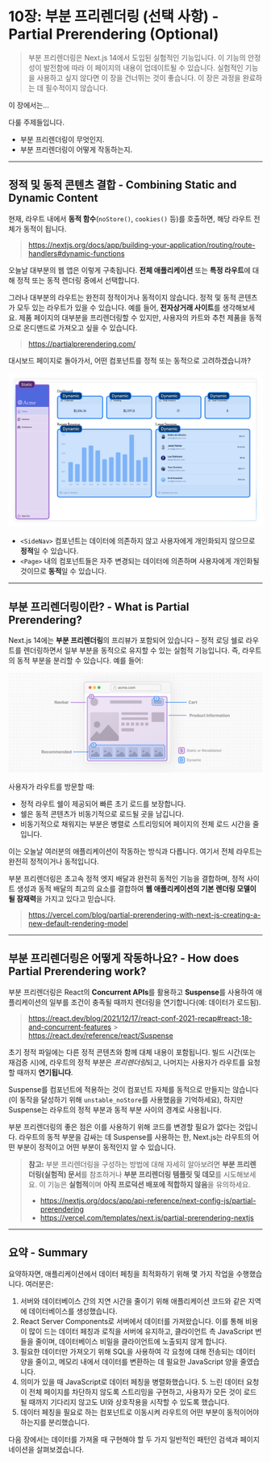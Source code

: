 # 10장: 부분 프리렌더링 (선택 사항) - Partial Prerendering (Optional)

> 부분 프리렌더링은 Next.js 14에서 도입된 실험적인 기능입니다. 이 기능의 안정성이 발전함에 따라 이 페이지의 내용이 업데이트될 수 있습니다. 실험적인 기능을 사용하고 싶지 않다면 이 장을 건너뛰는 것이 좋습니다. 이 장은 과정을 완료하는 데 필수적이지 않습니다.

이 장에서는...

다룰 주제들입니다.

- 부분 프리렌더링이 무엇인지.
- 부분 프리렌더링이 어떻게 작동하는지.

---

## 정적 및 동적 콘텐츠 결합 - Combining Static and Dynamic Content

현재, 라우트 내에서 **동적 함수**(`noStore()`, `cookies()` 등)를 호출하면, 해당 라우트 전체가 동적이 됩니다.

> <https://nextjs.org/docs/app/building-your-application/routing/route-handlers#dynamic-functions>

오늘날 대부분의 웹 앱은 이렇게 구축됩니다. **전체 애플리케이션** 또는 **특정 라우트**에 대해 정적 또는 동적 렌더링 중에서 선택합니다.

그러나 대부분의 라우트는 완전히 정적이거나 동적이지 않습니다. 정적 및 동적 콘텐츠가 모두 있는 라우트가 있을 수 있습니다. 예를 들어, **전자상거래 사이트**를 생각해보세요. 제품 페이지의 대부분을 프리렌더링할 수 있지만, 사용자의 카트와 추천 제품을 동적으로 온디맨드로 가져오고 싶을 수 있습니다.

> <https://partialprerendering.com/>

대시보드 페이지로 돌아가서, 어떤 컴포넌트를 정적 또는 동적으로 고려하겠습니까?

![/assets/Learn_Nextjs/image_url__2Flearn_2Flight_2Fdas_6a757dc8de104448a.png](/assets/Learn_Nextjs/image_url__2Flearn_2Flight_2Fdas_6a757dc8de104448a.png)

- `<SideNav>` 컴포넌트는 데이터에 의존하지 않고 사용자에게 개인화되지 않으므로 **정적**일 수 있습니다.
- `<Page>` 내의 컴포넌트들은 자주 변경되는 데이터에 의존하며 사용자에게 개인화될 것이므로 **동적**일 수 있습니다.

---

## 부분 프리렌더링이란? - What is Partial Prerendering?

Next.js 14에는 **부분 프리렌더링**의 프리뷰가 포함되어 있습니다 – 정적 로딩 쉘로 라우트를 렌더링하면서 일부 부분을 동적으로 유지할 수 있는 실험적 기능입니다. 즉, 라우트의 동적 부분을 분리할 수 있습니다. 예를 들어:

![/assets/Learn_Nextjs/image_url__2Flearn_2Flight_2Fthi_9eec3739d6f74ecbb.png](/assets/Learn_Nextjs/image_url__2Flearn_2Flight_2Fthi_9eec3739d6f74ecbb.png)

사용자가 라우트를 방문할 때:

- 정적 라우트 쉘이 제공되어 빠른 초기 로드를 보장합니다.
- 쉘은 동적 콘텐츠가 비동기적으로 로드될 곳을 남깁니다.
- 비동기적으로 채워지는 부분은 병렬로 스트리밍되어 페이지의 전체 로드 시간을 줄입니다.

이는 오늘날 여러분의 애플리케이션이 작동하는 방식과 다릅니다. 여기서 전체 라우트는 완전히 정적이거나 동적입니다.

부분 프리렌더링은 초고속 정적 엣지 배달과 완전히 동적인 기능을 결합하며, 정적 사이트 생성과 동적 배달의 최고의 요소를 결합하여 **웹 애플리케이션의 기본 렌더링 모델이 될 잠재력**을 가지고 있다고 믿습니다.

> <https://vercel.com/blog/partial-prerendering-with-next-js-creating-a-new-default-rendering-model>

---

## 부분 프리렌더링은 어떻게 작동하나요? - How does Partial Prerendering work?

부분 프리렌더링은 React의 **Concurrent APIs**를 활용하고 **Suspense**를 사용하여 애플리케이션의 일부를 조건이 충족될 때까지 렌더링을 연기합니다(예: 데이터가 로드됨).

> <https://react.dev/blog/2021/12/17/react-conf-2021-recap#react-18-and-concurrent-features> > <https://react.dev/reference/react/Suspense>

초기 정적 파일에는 다른 정적 콘텐츠와 함께 대체 내용이 포함됩니다. 빌드 시간(또는 재검증 시)에, 라우트의 정적 부분은 *프리렌더링*되고, 나머지는 사용자가 라우트를 요청할 때까지 **연기됩니다**.

Suspense를 컴포넌트에 적용하는 것이 컴포넌트 자체를 동적으로 만들지는 않습니다(이 동작을 달성하기 위해 `unstable_noStore`를 사용했음을 기억하세요), 하지만 Suspense는 라우트의 정적 부분과 동적 부분 사이의 경계로 사용됩니다.

부분 프리렌더링의 좋은 점은 이를 사용하기 위해 코드를 변경할 필요가 없다는 것입니다. 라우트의 동적 부분을 감싸는 데 Suspense를 사용하는 한, Next.js는 라우트의 어떤 부분이 정적이고 어떤 부분이 동적인지 알 수 있습니다.

> **참고:** 부분 프리렌더링을 구성하는 방법에 대해 자세히 알아보려면 **부분 프리렌더링(실험적) 문서**를 참조하거나 **부분 프리렌더링 템플릿 및 데모**를 시도해보세요. 이 기능은 **실험적**이며 **아직 프로덕션 배포에 적합하지 않음**을 유의하세요.
>
> - <https://nextjs.org/docs/app/api-reference/next-config-js/partial-prerendering>
> - <https://vercel.com/templates/next.js/partial-prerendering-nextjs>

---

## 요약 - Summary

요약하자면, 애플리케이션에서 데이터 페칭을 최적화하기 위해 몇 가지 작업을 수행했습니다. 여러분은:

1. 서버와 데이터베이스 간의 지연 시간을 줄이기 위해 애플리케이션 코드와 같은 지역에 데이터베이스를 생성했습니다.
2. React Server Components로 서버에서 데이터를 가져왔습니다. 이를 통해 비용이 많이 드는 데이터 페칭과 로직을 서버에 유지하고, 클라이언트 측 JavaScript 번들을 줄이며, 데이터베이스 비밀을 클라이언트에 노출되지 않게 합니다.
3. 필요한 데이터만 가져오기 위해 SQL을 사용하여 각 요청에 대해 전송되는 데이터 양을 줄이고, 메모리 내에서 데이터를 변환하는 데 필요한 JavaScript 양을 줄였습니다.
4. 의미가 있을 때 JavaScript로 데이터 페칭을 병렬화했습니다. 5. 느린 데이터 요청이 전체 페이지를 차단하지 않도록 스트리밍을 구현하고, 사용자가 모든 것이 로드될 때까지 기다리지 않고도 UI와 상호작용을 시작할 수 있도록 했습니다.
5. 데이터 페칭을 필요로 하는 컴포넌트로 이동시켜 라우트의 어떤 부분이 동적이어야 하는지를 분리했습니다.

다음 장에서는 데이터를 가져올 때 구현해야 할 두 가지 일반적인 패턴인 검색과 페이지네이션을 살펴보겠습니다.
